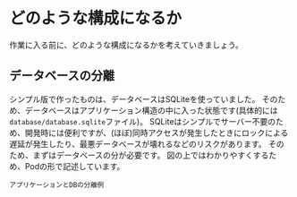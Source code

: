 # どのような構成になるか

作業に入る前に、どのような構成になるかを考えていきましょう。

## データベースの分離

シンプル版で作ったものは、データベースはSQLiteを使っていました。
そのため、データベースはアプリケーション構造の中に入った状態です(具体的には`database/database.sqlite`ファイル)。
SQLiteはシンプルでサーバー不要のため、開発時には便利ですが、(ほぼ)同時アクセスが発生したときにロックによる遅延が発生したり、最悪データベースが壊れるなどのリスクがあります。
そのため、まずはデータベースの分が必要です。
図の上ではわかりやすくするため、Podの形で記述しています。

```{figure} images/app-db.drawio.png
アプリケーションとDBの分離例
```

